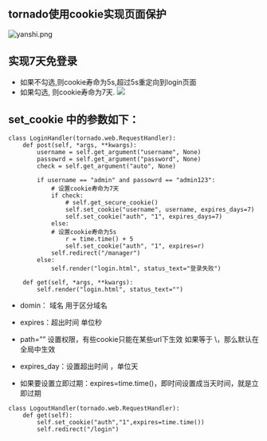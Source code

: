 
## tornado使用cookie实现页面保护
![yanshi.png](http://ww1.sinaimg.cn/large/9e792b8fgy1fjelp2yp7pg20hs0bghdv)

## 实现7天免登录
- 如果不勾选,则cookie寿命为5s,超过5s重定向到login页面
- 如果勾选,  则cookie寿命为7天.
![](http://ww1.sinaimg.cn/large/9e792b8fgy1fjemhebr4xg20iz08jn0r)


## set_cookie 中的参数如下：
```
class LoginHandler(tornado.web.RequestHandler):
    def post(self, *args, **kwargs):
        username = self.get_argument("username", None)
        passowrd = self.get_argument("password", None)
        check = self.get_argument("auto", None)

        if username == "admin" and passowrd == "admin123":
            # 设置cookie寿命为7天
            if check:
                # self.get_secure_cookie()
                self.set_cookie("username", username, expires_days=7)
                self.set_cookie("auth", "1", expires_days=7)
            else:
            # 设置cookie寿命为5s
                r = time.time() + 5
                self.set_cookie("auth", "1", expires=r)
            self.redirect("/manager")
        else:
            self.render("login.html", status_text="登录失败")

    def get(self, *args, **kwargs):
        self.render("login.html", status_text="")
```
- domin：  域名   用于区分域名
- expires：超出时间   单位秒
- path=””  设置权限，有些cookie只能在某些url下生效 如果等于 \，那么默认在全局中生效
- expires_day：设置超出时间 ，单位天

- 如果要设置立即过期：expires=time.time()，即时间设置成当天时间，就是立即过期
```
class LogoutHandler(tornado.web.RequestHandler):
    def get(self):
        self.set_cookie("auth","1",expires=time.time())
        self.redirect("/login")
```

